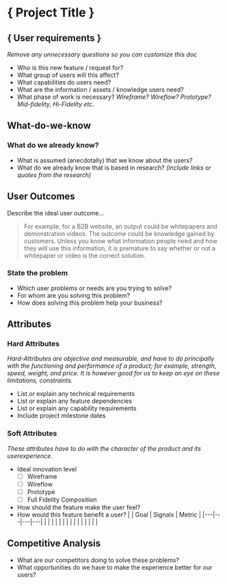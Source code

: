 # { Project Title }
## { User requirements }
_Remove any unnecessary questions so you can customize this doc_

- Who is this new feature / request for? 
- What group of users will this affect?
- What capabilities do users need?
- What are the information / assets / knowledge users need?
- What phase of work is necessary? _Wireframe? Wireflow? Prototype? Mid-fidelity, Hi-Fidelity etc._

## What-do-we-know

### What do we already know?
- What is assumed (anecdotally) that we know about the users? 
- What do we already know that is based in research? _(include links or quotes from the research)_

## User Outcomes
Describe the ideal user outcome...
>For example, for a B2B website, an output could be whitepapers and demonstration videos. The outcome could be knowledge gained by customers. Unless you know what information people need and how they will use this information, it is premature to say whether or not a whitepaper or video is the correct solution.

### State the problem
- Which user problems or needs are you trying to solve?
- For whom are you solving this problem?
- How does solving this problem help your business?

## Attributes
### Hard Attributes
_Hard-Attributes are objective and measurable, and have to do principally with the functioning and performance of a product; for example, strength, speed, weight, and price. It is however good for us to keep an eye on these limitations, constraints._
- List or explain any technical requirements
- List or explain any feature dependencies
- List or explain any capability requirements
- Include project milestone dates

### Soft Attributes
_These attributes have to do with the character of the product and its userexperience._

- Ideal innovation level
  - [ ] Wireframe
  - [ ] Wireflow
  - [ ] Prototype
  - [ ] Full Fidelity Composition 
- How should the feature make the user feel? 
- How would this feature benefit a user?
|   | Goal  |  Signals | Metric  |
|---|---|---|---|
|   |   |   |   |
|   |   |   |   |
|   |   |   |   |

## Competitive Analysis
- What are our competitors doing to solve these problems? 
- What opportunities do we have to make the experience better for our users?
